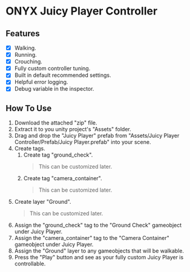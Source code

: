 # ONYX Juicy Player Controller

## Features
- [x] Walking.
- [x] Running.
- [x] Crouching.
- [x] Fully custom controller tuning.
- [x] Built in default recommended settings.
- [x] Helpful error logging.
- [x] Debug variable in the inspector.

## How To Use
1. Download the attached "zip" file.
2. Extract it to you unity project's "Assets" folder.
3. Drag and drop the "Juicy Player" prefab from "Assets/Juicy Player Controller/Prefab/Juicy Player.prefab" into your scene.
4. Create tags.
    1. Create tag "ground_check".
        > This can be customized later.
    3. Create tag "camera_container".
        > This can be customized later.
5. Create layer "Ground".
     > This can be customized later.
6. Assign the "ground_check" tag to the "Ground Check" gameobject under Juicy Player.
7. Assign the "camera_container" tag to the "Camera Container" gameobject under Juicy Player.
8. Assign the "Ground" layer to any gameobjects that will be walkable.
9. Press the "Play" button and see as your fully custom Juicy Player is controllable.